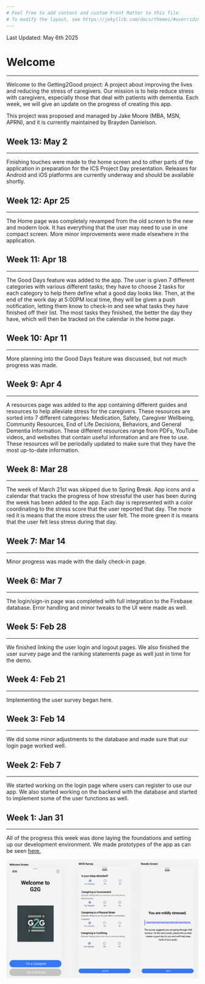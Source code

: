 ```yaml
---
# Feel free to add content and custom Front Matter to this file.
# To modify the layout, see https://jekyllrb.com/docs/themes/#overriding-theme-defaults
---
```


Last Updated: May 6th 2025
# Welcome
---
Welcome to the Getting2Good project: A project about improving the lives and reducing the stress of caregivers. Our mission is to help reduce stress with caregivers, especially those that deal with patients with dementia. Each week, we will give an update on the progress of creating this app. 

This project was proposed and managed by Jake Moore (MBA, MSN, APRN), and it is currently maintained by Brayden Danielson. 

## Week 13: May 2
---
Finishing touches were made to the home screen and to other parts of the application in preparation for the ICS Project Day presentation. Releases for Android and iOS platforms are currently underway and should be available shortly.

## Week 12: Apr 25
---
The Home page was completely revamped from the old screen to the new and modern look. It has everything that the user may need to use in one compact screen. More minor improvements were made elsewhere in the application.

## Week 11: Apr 18
---
The Good Days feature was added to the app. The user is given 7 different categories with various different tasks; they have to choose 2 tasks for each category to help them define what a good day looks like. Then, at the end of the work day at 5:00PM local time, they will be given a push notification, letting them know to check-in and see what tasks they have finished off their list. The most tasks they finished, the better the day they have, which will then be tracked on the calendar in the home page.

## Week 10: Apr 11
---
More planning into the Good Days feature was discussed, but not much progress was made.

## Week 9: Apr 4
---
A resources page was added to the app containing different guides and resources to help alleviate stress for the caregivers. These resources are sorted into 7 different categories: Medication, Safety, Caregiver Wellbeing, Community Resources, End of Life Decisions, Behaviors, and General Dementia Information. These different resources range from PDFs, YouTube videos, and websites that contain useful information and are free to use. These resources will be periodally updated to make sure that they have the most up-to-date information.

## Week 8: Mar 28
---
The week of March 21st was skipped due to Spring Break.
App icons and a calendar that tracks the progress of how stressful the user has been during the week has been added to the app. Each day is represented with a color coordinating to the stress score that the user reported that day. The more red it is means that the more stress the user felt. The more green it is means that the user felt less stress during that day.

## Week 7: Mar 14
---
Minor progress was made with the daily check-in page.

## Week 6: Mar 7
---
The login/sign-in page was completed with full integration to the Firebase database. Error handling and minor tweaks to the UI were made as well.

## Week 5: Feb 28
---
We finished linking the user login and logout pages. We also finished the user survey page and the ranking statements page as well just in time for the demo.

## Week 4: Feb 21
---
Implementing the user survey began here.

## Week 3: Feb 14
---
We did some minor adjustments to the database and made sure that our login page worked well.

## Week 2: Feb 7
---
We started working on the login page where users can register to use our app. We also started working on the backend with the database and started to implement some of the user functions as well.

## Week 1: Jan 31 
---
All of the progress this week was done laying the foundations and setting up our development environment. We made prototypes of the app as can be seen [here.](https://www.figma.com/design/1gdUedskheLhXUsnketNb6/G2G?node-id=0-1&t=nrxwkBqFsM3u4lly-1) 

![](images/wk1.png)